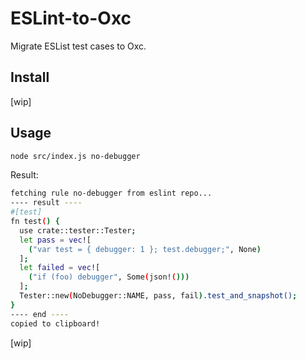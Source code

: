 # ESLint-to-Oxc

Migrate ESList test cases to Oxc.

## Install

[wip]

## Usage

```sh
node src/index.js no-debugger
```

Result:

```sh
fetching rule no-debugger from eslint repo...
---- result ----
#[test]
fn test() {
  use crate::tester::Tester;
  let pass = vec![
    ("var test = { debugger: 1 }; test.debugger;", None)
  ];
  let failed = vec![
    ("if (foo) debugger", Some(json!()))
  ];
  Tester::new(NoDebugger::NAME, pass, fail).test_and_snapshot();
}
---- end ----
copied to clipboard!
```

[wip]

